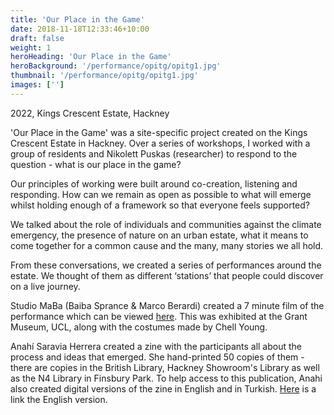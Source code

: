 ```yaml
---
title: 'Our Place in the Game'
date: 2018-11-18T12:33:46+10:00
draft: false
weight: 1
heroHeading: 'Our Place in the Game'
heroBackground: '/performance/opitg/opitg1.jpg'
thumbnail: '/performance/opitg/opitg1.jpg'
images: ['']
---
```

2022, Kings Crescent Estate, Hackney

'Our Place in the Game' was a site-specific project created on the Kings Crescent Estate in Hackney. Over a series of workshops, I worked with a group of residents and Nikolett Puskas (researcher) to respond to the question - what is our place in the game? 

Our principles of working were built around co-creation, listening and responding. How can we remain as open as possible to what will emerge whilst holding enough of a framework so that everyone feels supported? 

We talked about the role of individuals and communities against the climate emergency, the presence of nature on an urban estate, what it means to come together for a common cause and the many, many stories we all hold. 

From these conversations, we created a series of performances around the estate. We thought of them as different ‘stations’ that people could discover on a live journey.

Studio MaBa (Baiba Sprance & Marco Berardi) created a 7 minute film of the performance which can be viewed [here](https://drive.google.com/file/d/1KN9OcJHZmIU4V7OU_JZ6UCzyM0ojo0Wj/view). This was exhibited at the Grant Museum, UCL, along with the costumes made by Chell Young.

Anahí Saravia Herrera created a zine with the participants all about the process and ideas that emerged. She hand-printed 50 copies of them - there are copies in the British Library, Hackney Showroom's Library as well as the N4 Library in Finsbury Park. 
To help access to this publication, Anahi also created digital versions of the zine in English and in Turkish. [Here](https://drive.google.com/file/d/1Ysueyco2ZwxuapxSoWXsDcHNZWCRtG4q/view) is a link the English version.


